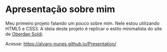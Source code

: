 # Apresentação sobre mim
Meu primeiro projeto falando um pouco sobre mim. Nele estou utilizando HTML5 e CSS3.  A ideia deste projeto é replicar o estilo minimalista do site de [Oberdan Soldi](https://github.com/OberdanSoldi).

Acesse: https://alvaro-nunes.github.io/Presentation/
